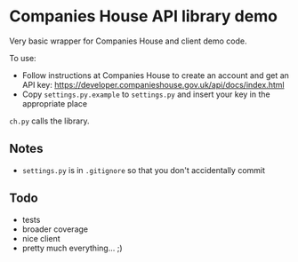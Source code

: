 # Companies House API library demo

Very basic wrapper for Companies House and client demo code.

To use:

* Follow instructions at Companies House to create an account and get an API
  key: https://developer.companieshouse.gov.uk/api/docs/index.html
* Copy `settings.py.example` to `settings.py` and insert your key in the
  appropriate place

`ch.py` calls the library.


## Notes

* `settings.py` is in `.gitignore` so that you don't accidentally commit


## Todo

* tests
* broader coverage
* nice client
* pretty much everything... ;)
